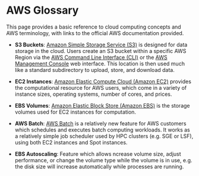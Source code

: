 # AWS Glossary

This page provides a basic reference to cloud computing concepts and AWS terminology, with links to the official AWS documentation provided.

* __S3 Buckets__: [Amazon Simple Storage Service (S3)](https://aws.amazon.com/s3/) is designed for data storage in the cloud. Users create an S3 bucket within a specific AWS Region via the [AWS Command Line Interface (CLI)](https://aws.amazon.com/cli/) or the [AWS Management Console](https://aws.amazon.com/console/) web interface. This location is then used much like a standard subdirectory to upload, store, and download data. 

* __EC2 Instances__: [Amazon Elastic Compute Cloud (Amazon EC2)](https://aws.amazon.com/ec2/) provides the computational resource for AWS users, which come in a variety of instance sizes, operating systems, number of cores, and prices. 

* __EBS Volumes__: [Amazon Elastic Block Store (Amazon EBS)](https://docs.aws.amazon.com/AWSEC2/latest/UserGuide/AmazonEBS.html) is the storage volumes used for EC2 instances for computation. 

* __AWS Batch__: [AWS Batch](https://aws.amazon.com/batch/) is a relatively new feature for AWS customers which schedules and executes batch computing workloads. It works as a relatively simple job scheduler used by HPC clusters (e.g. SGE or LSF), using both EC2 instances and Spot instances.

* __EBS Autoscaling__: Feature which allows ncrease volume size, adjust performance, or change the volume type while the volume is in use, e.g. the disk size will increase automatically while processes are running. 

